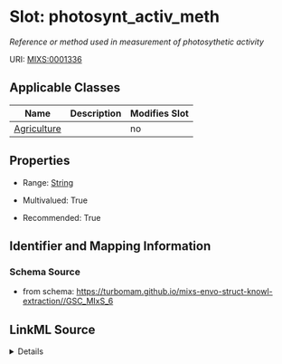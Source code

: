 # Slot: photosynt_activ_meth


_Reference or method used in measurement of photosythetic activity_



URI: [MIXS:0001336](https://w3id.org/mixs/0001336)



<!-- no inheritance hierarchy -->




## Applicable Classes

| Name | Description | Modifies Slot |
| --- | --- | --- |
[Agriculture](Agriculture.md) |  |  no  |







## Properties

* Range: [String](String.md)

* Multivalued: True

* Recommended: True





## Identifier and Mapping Information







### Schema Source


* from schema: https://turbomam.github.io/mixs-envo-struct-knowl-extraction//GSC_MIxS_6




## LinkML Source

<details>
```yaml
name: photosynt_activ_meth
description: Reference or method used in measurement of photosythetic activity
title: photosynthetic activity method
notes:
- method
from_schema: https://turbomam.github.io/mixs-envo-struct-knowl-extraction//GSC_MIxS_6
rank: 1000
slot_uri: MIXS:0001336
multivalued: true
alias: photosynt_activ_meth
domain_of:
- Agriculture
range: string
recommended: true
structured_pattern:
  syntax: '{PMID}|{DOI}|{URL}|{text}'
  interpolated: true
  partial_match: true

```
</details>